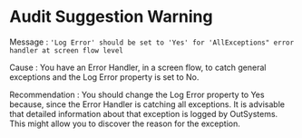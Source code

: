 # Audit Suggestion Warning

Message : `'Log Error' should be set to 'Yes' for 'AllExceptions" error handler at screen flow level`

Cause : You have an Error Handler, in a screen flow, to catch general exceptions and the Log Error property is set to No.

Recommendation : You should change the Log Error property to Yes because, since the Error Handler is catching all exceptions. It is advisable that detailed information about that exception is logged by OutSystems. This might allow you to discover the reason for the exception.

